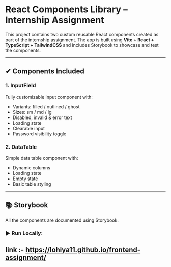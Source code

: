 # React Components Library – Internship Assignment

This project contains two custom reusable React components created as part of the internship assignment. The app is built using **Vite + React + TypeScript + TailwindCSS** and includes Storybook to showcase and test the components.

---

## ✔ Components Included

### 1. InputField
Fully customizable input component with:
- Variants: filled / outlined / ghost
- Sizes: sm / md / lg
- Disabled, invalid & error text
- Loading state
- Clearable input
- Password visibility toggle

### 2. DataTable
Simple data table component with:
- Dynamic columns
- Loading state
- Empty state
- Basic table styling

---

## 📚 Storybook
All the components are documented using Storybook.

### ▶ Run Locally:

## link :- https://lohiya11.github.io/frontend-assignment/
